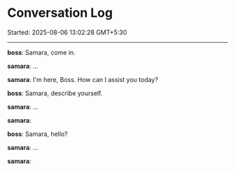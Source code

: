 # Conversation Log

Started: 2025-08-06 13:02:28 GMT+5:30

---

**boss**: Samara, come in.

**samara**: ...

**samara**: 
I'm here, Boss. How can I assist you today?



**boss**: Samara, describe yourself.

**samara**: ...

**samara**: 

**boss**: Samara, hello?

**samara**: ...

**samara**: 

